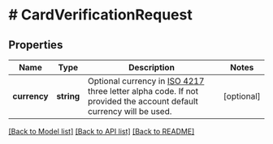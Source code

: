 # # CardVerificationRequest

## Properties

Name | Type | Description | Notes
------------ | ------------- | ------------- | -------------
**currency** | **string** | Optional currency in [ISO 4217](https://en.wikipedia.org/wiki/ISO_4217) three letter alpha code. If not provided the account default currency will be used. | [optional]

[[Back to Model list]](../../README.md#models) [[Back to API list]](../../README.md#endpoints) [[Back to README]](../../README.md)
